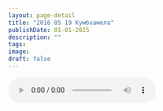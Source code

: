 ```yaml
---
layout: page-detail
title: "2016 05 19 Кумбхамела"
publishDate: 01-01-2025
description: ""
tags:
image:
draft: false
---
```


<audio title=" - 2016 05 19 Кумбхамела.mp3" src="/upload/iblock/665/66597316480d55a647b529da18529b76.mp3" controls=""></audio>

  
